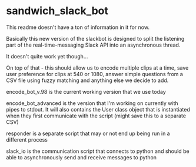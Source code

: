 # sandwich_slack_bot

This readme doesn't have a ton of information in it for now.

Basically this new version of the slackbot is designed to split the listening part of the real-time-messaging Slack API into an asynchronous thread.

It doesn't quite work yet though...

On top of that - this should allow us to encode multiple clips at a time, save user preference for clips at 540 or 1080, answer simple questions from a CSV file using fuzzy matching and anything else we decide to add.

encode_bot_v.98 is the current working version that we use today

encode_bot_advanced is the version that I'm working on currently with pipes to stdout. It will also contains the User class object that is instantiated when they first communicate with the script (might save this to a separate CSV)

responder is a separate script that may or not end up being run in a different process

slack_io is the communication script that connects to python and should be able to asynchronously send and receive messages to python
